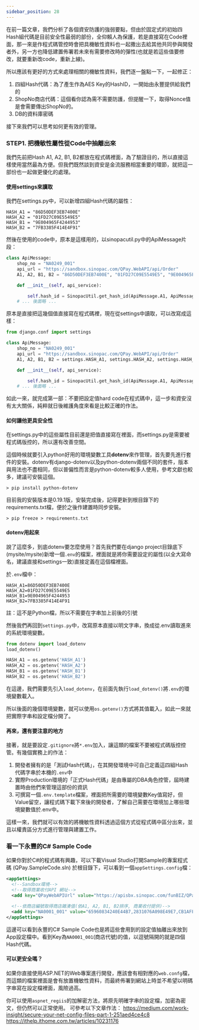 ```yaml
---
sidebar_position: 28
---
```


在前一篇文章，我們分析了各個資安防護的強弱要點，但由於固定式的初始四Hash組代碼是目前安全性最弱的部份，全仰賴人為保護，若是直接寫在Code裡面，那一來是作程式碼管控時會把具機敏性資料也一起撒出去給其他共同參與開發者外，另一方也降低建置佈署若未來有需要修改時的彈性(也就是若這些值要修改，就要重新改code，重新上線)。

所以應該有更好的方式來處理相關的機敏性資料，我們逐一盤點一下，一起修正：

1. 四組Hash代碼：為了產生作為AES Key的HashID，一開始由永豐提供給我們的
2. ShopNo商店代碼：這個看你認為需不需要防護，但提醒一下，取得Nonce值是會需要傳出ShopNo的。
3. DB的資料庫密碼

接下來我們可以思考如何更有效的管理。

### STEP1. 把機敏性屬性從Code中抽離出來

我們先前把Hash A1, A2, B1, B2都放在程式碼裡面，為了驗證目的，所以直接這樣使用當然最為方便。但我們既然談到資安是金流服務相當重要的環節，就把這一部份也一起做更優化的處理。

#### 使用settings來讀取

我們在settings.py中，可以新增四組Hash代碼的屬性：

```
HASH_A1 = "86D50DEF3EB7400E"
HASH_A2 = "01FD27C09E5549E5"
HASH_B1 = "9E004965F4244953"
HASH_B2 = "7FB3385F414E4F91"
```

然後在使用的code中，原本是這樣用的，以sinopacutil.py中的ApiMessage片段：

```python
class ApiMessage:
    shop_no = "NA0249_001"
    api_url = "https://sandbox.sinopac.com/QPay.WebAPI/api/Order"
    A1, A2, B1, B2 = "86D50DEF3EB7400E", "01FD27C09E5549E5", "9E004965F4244953", "7FB3385F414E4F91"

    def __init__(self, api_service):

        self.hash_id = SinopacUtil.get_hash_id(ApiMessage.A1, ApiMessage.A2, ApiMessage.B1, ApiMessage.B2)
    # ... 後面略 ...
```

原本是直接把這幾個值直接寫在程式碼裡，現在從settings中讀取，可以改寫成這樣：

```python
from django.conf import settings

class ApiMessage:
    shop_no = "NA0249_001"
    api_url = "https://sandbox.sinopac.com/QPay.WebAPI/api/Order"
    A1, A2, B1, B2 = settings.HASH_A1, settings.HASH_A2, settings.HASH_B1, settings.HASH_B2

    def __init__(self, api_service):

        self.hash_id = SinopacUtil.get_hash_id(ApiMessage.A1, ApiMessage.A2, ApiMessage.B1, ApiMessage.B2)
    # ... 後面略 ...
```

如此一來，就完成第一部：不要把設定值hard code在程式碼中，這一步和資安沒有太大關係，純粹就日後維護角度來看是比較正確的作法。

#### 如何讓他更具安全性

在settings.py中的這些屬性目前還是把值直接寫在裡面，而settings.py是需要被程式碼版控的，所以還有改善空間。

這個時候就要引入python好用的環境變數工具**dotenv**來作管理，首先要先進行套件的安裝。dotenv有django-dotenv以及python-dotenv兩個不同的套件，版本與用法也不盡相同，但以普偏性而言是python-dotenv較多人使用，參考文獻也較多，建議可安裝這個。

```
> pip install python-dotenv
```

目前我的安裝版本是0.19.1版，安裝完成後，記得更新到根目錄下的requirements.txt檔，便於之後作建置時同步安裝。

```
> pip freeze > requirements.txt
```

#### dotenv用起來

說了這麼多，到底dotenv要怎麼使用？首先我們要在django project目錄底下(mysite/mysite)新增一個`.env`的檔案，裡面就是將你需要設定的屬性(以全大寫命名，建議直接和settings一致)直接定義在這個檔裡面。

於`.env`檔中：

```
HASH_A1=86D50DEF3EB7400E
HASH_A2=01FD27C09E5549E5
HASH_B1=9E004965F4244953
HASH_B2=7FB3385F414E4F91
```

註：這不是Python檔，所以不需要在字串加上前後的引號

然後我們再回到`settings.py`中，改寫原本直接以明文字串，換成從.env讀取進來的系統環境變數。

```python
from dotenv import load_dotenv
load_dotenv()

HASH_A1 = os.getenv('HASH_A1')
HASH_A2 = os.getenv('HASH_A2')
HASH_B1 = os.getenv('HASH_B1')
HASH_B2 = os.getenv('HASH_B2')
```

在這邊，我們需要先引入`load_dotenv`，在前面先執行`load_dotenv()`將`.env`的環境變數載入。

所以後面的幾個環境變數，就可以使用`os.getenv()`方式將其值載入，如此一來就把實際字串和設定檔分開了。

#### 再來，還有要注意的地方

接著，就是要設定`.gitignore`將`*.env`加入，讓這類的檔案不要被程式碼版控控管。有幾個實務上的作法：

1. 開發者擁有的是「測試Hash代碼」，在其開發環境中可自己定義這四組Hash代碼字串於本機的`.env`中
2. 實際Production環境的「正式Hash代碼」是由專屬的DBA角色控管，屆時建置時由他們來管理這部份的資訊
3. 可撰寫一個`.env.template`檔案，裡面把所需要的環境變數Key值寫好，但Value留空，讓程式碼下載下來後的開發者，了解自己需要在環境加上哪些環境變數值於.env中。

這樣一來，我們就可以有效的將機敏性資料透過這個方式從程式碼中區分出來，並且以權責區分方式進行管理與建置工作。

### 看一下永豐的C# Sample Code

如果你對於C#的程式碼有興趣，可以下載Visual Studio打開Sample的專案程式碼 (QPay.SampleCode.sln)
於根目錄下，可以看到一個`appSettings.config`檔：

```xml
<appSettings>
  <!--Sandbox環境-->
  <!--取得商業收付API 網址-->
  <add key="QPayWebAPIUrl" value="https://apisbx.sinopac.com/funBIZ/QPay.WebAPI/api/"/>

  <!--依商店編號取得商店雜湊值(依A1, A2, B1, B2排序, 商業收付提供)-->
  <add key="NA0001_001" value="65960834240E44B7,2831076A098E49E7,CB1AFFBF915A492B,7F242C0AA612454F"/>
</appSettings>
```

這邊可以看到永豐的C# Sample Code也是將這些會用到的設定值抽離出來放到App設定檔中。看到Key為`NA0001_001`(商店代號)的值，以逗號隔開的就是四個Hash代碼。

#### 可以更安全嗎？

如果你直接使用ASP.NET的Web專案進行開發，應該會有相對應的`web.confg`檔，而這類的檔案裡面是會有放置機敏性資料，而最終佈署到網站上時並不希望以明碼字串寫在設定檔裡面，風險過高。

你可以使用`aspnet_regiis`的加解密方法，將原先明確字串的設定檔，加密為密文，但仍然可以正常使用。
可參考以下文章作法：
https://medium.com/work-insight/secure-your-net-config-files-part-1-251aed4ce4c8
https://ithelp.ithome.com.tw/articles/10231176
